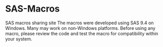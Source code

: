 # SAS-Macros
SAS macros sharing site
The macros were developed using SAS 9.4 on Windows. Many may work on non-Windows platforms. Before using any macro, please review the code and test the macro for compatibility within your system.
